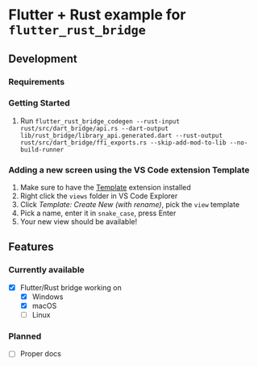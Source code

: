 # Flutter + Rust example for `flutter_rust_bridge`

## Development

### Requirements

### Getting Started

1. Run `flutter_rust_bridge_codegen --rust-input rust/src/dart_bridge/api.rs --dart-output lib/rust_bridge/library_api.generated.dart --rust-output rust/src/dart_bridge/ffi_exports.rs --skip-add-mod-to-lib --no-build-runner`

### Adding a new screen using the VS Code extension Template

1. Make sure to have the [Template](https://marketplace.visualstudio.com/items?itemName=yongwoo.templateplate) extension installed
2. Right click the `views` folder in VS Code Explorer
3. Click _Template: Create New (with rename)_, pick the `view` template
4. Pick a name, enter it in `snake_case`, press Enter
5. Your new view should be available!

## Features

### Currently available

- [X] Flutter/Rust bridge working on
  - [X] Windows
  - [X] macOS
  - [ ] Linux

### Planned

- [ ] Proper docs
